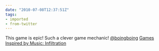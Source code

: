 ```yaml
---
date: "2010-07-08T12:37:51Z"
tags:
- imported
- from-twitter
---
```

This game is epic! Such a clever game mechanic! [@boingboing](/twitter/#/boingboing) [Games Inspired by Music: Infiltration](https://www.boingboing.net/2010/07/07/games-inspired-by-mu-7.html)
